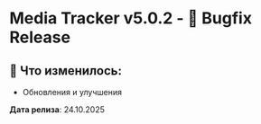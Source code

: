 # Media Tracker v5.0.2 - 🐛 Bugfix Release

## 📝 Что изменилось:

- Обновления и улучшения

**Дата релиза**: 24.10.2025